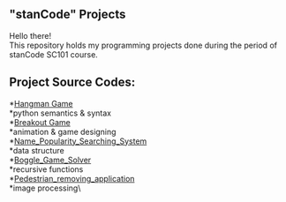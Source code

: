 ## "stanCode" Projects
Hello there!\
This repository holds my programming projects done during the period of stanCode SC101 course.

## Project Source Codes:
*[Hangman Game](https://drive.google.com/file/d/1AtkL8MnjFDd_Kg6vYiNn3Lh41Ml2rjRy/view?usp=sharing)\
  *python semantics & syntax\
*[Breakout Game](https://drive.google.com/file/d/1Ej5yWa62DE9ItMnI4mwxOW8IjC1IFnni/view?usp=sharing)\
  *animation & game designing\
*[Name_Popularity_Searching_System](https://drive.google.com/file/d/15njGxR2sIMNQ4ClMTGww27taTkEDm9o7/view?usp=sharing)\
  *data structure\
*[Boggle_Game_Solver](https://drive.google.com/file/d/1y3Mi3RNpH-a5lXaZVvDFWRkMl6iIQafA/view?usp=sharing)\
  *recursive functions\
*[Pedestrian_removing_application](https://drive.google.com/file/d/1BMOBX9Eb5QkP5gfB4GcUWVEbEOaWmAhI/view?usp=sharing)\
  *image processing\
